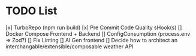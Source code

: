 # TODO List

[x] TurboRepo (npm run build)
[x] Pre Commit Code Quality sHook(s)
[] Docker Compose Frontend + Backend
[] ConfigConsumption (process.env => Zod?)
[] Fix Linting
[] AI Gen frontend
[] Decide how to architect an interchangable/extensible/composable weather API
